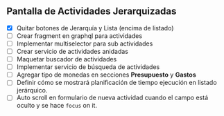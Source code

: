 ## Pantalla de Actividades Jerarquizadas
- [x] Quitar botones de Jerarquía y Lista (encima de listado) 
- [ ] Crear fragment en graphql para actividades
- [ ] Implementar multiselector para sub actividades
- [ ] Crear servicio de actividades anidadas
- [ ] Maquetar buscador de actividades
- [ ] Implementar servicio de búsqueda de actividades
- [ ] Agregar tipo de monedas en secciones **Presupuesto** y **Gastos**
- [ ] Definir cómo se mostrará planificación de tiempo ejecución en listado jerárquico.
- [ ] Auto scroll en formulario de nueva actividad cuando el campo está oculto y se hace `focus` on it.